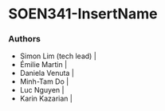# SOEN341-InsertName
### Authors
* Simon Lim (tech lead) | 
* Émilie Martin |
* Daniela Venuta | 
* Minh-Tam Do |
* Luc Nguyen |
* Karin Kazarian |
